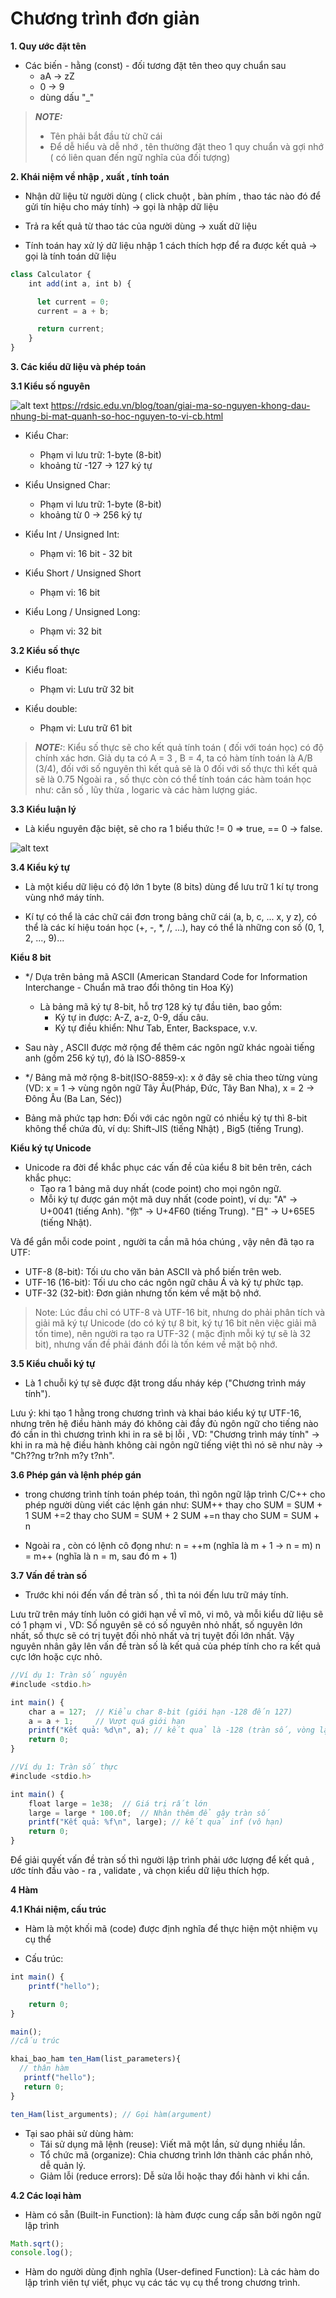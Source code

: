 # Chương trình đơn giản

**1. Quy ước đặt tên**

- Các biến - hằng (const) - đối tương đặt tên theo quy chuẩn sau
  - aA -> zZ
  - 0 -> 9
  - dùng dấu "\_"

> **_NOTE:_**
>
> - Tên phải bắt đầu từ chữ cái
> - Để dễ hiểu và dễ nhớ , tên thường đặt theo 1 quy chuẩn và gợi nhớ ( có liên quan đến ngữ nghĩa của đối tượng)

**2. Khái niệm về nhập , xuất , tính toán**

- Nhận dữ liệu từ người dùng ( click chuột , bàn phím , thao tác nào đó để gửi tín hiệu cho máy tính) -> gọi là nhập dữ liệu

- Trả ra kết quả từ thao tác của người dùng -> xuất dữ liệu

- Tính toán hay xử lý dữ liệu nhập 1 cách thích hợp để ra được kết quả -> gọi là tính toán dữ liệu

```js
class Calculator {
    int add(int a, int b) {

      let current = 0;
      current = a + b;

      return current;
    }
}
```

**3. Các kiểu dữ liệu và phép toán**

**3.1 Kiểu số nguyên**

![alt text](image/bieu-dien-nhi-phan.png)
https://rdsic.edu.vn/blog/toan/giai-ma-so-nguyen-khong-dau-nhung-bi-mat-quanh-so-hoc-nguyen-to-vi-cb.html

- Kiểu Char:

  - Phạm vi lưu trữ: 1-byte (8-bit)
  - khoảng từ -127 -> 127 ký tự

- Kiểu Unsigned Char:

  - Phạm vi lưu trữ: 1-byte (8-bit)
  - khoảng từ 0 -> 256 ký tự

- Kiểu Int / Unsigned Int:

  - Phạm vi: 16 bit - 32 bit

- Kiểu Short / Unsigned Short

  - Phạm vi: 16 bit

- Kiểu Long / Unsigned Long:
  - Phạm vi: 32 bit

**3.2 Kiểu số thực**

- Kiểu float:

  - Phạm vi: Lưu trữ 32 bit

- Kiểu double:
  - Phạm vi: Lưu trữ 61 bit

> **_NOTE:_**: Kiểu số thực sẽ cho kết quả tính toán ( đối với toán học) có độ
> chính xác hơn. Giả dụ ta có A = 3 , B = 4, ta có hàm tính toán là A/B (3/4),
> đối với số nguyên thì kết quả sẽ là 0
> đối với số thực thì kết quả sẽ là 0.75
> Ngoài ra , số thực còn có thể tính toán các hàm toán học như: căn số , lũy
> thừa , logaric và các hàm lượng giác.

**3.3 Kiểu luận lý**

- Là kiểu nguyên đặc biệt, sẽ cho ra 1 biểu thức != 0 => true, == 0 -> false.

![alt text](image/phep-toan-luan-ly.png)

**3.4 Kiểu ký tự**

- Là một kiểu dữ liệu có độ lớn 1 byte (8 bits) dùng để lưu trữ 1 kí tự trong vùng nhớ máy tính.

- Kí tự có thể là các chữ cái đơn trong bảng chữ cái (a, b, c, ... x, y z), có thể là các kí hiệu toán học (+, -, \*, /, ...), hay có thể là những con số (0, 1, 2, ..., 9)...

**Kiểu 8 bit**

- \*/ Dựa trên bảng mã ASCII (American Standard Code for Information Interchange - Chuẩn mã trao đổi thông tin Hoa Kỳ)

  - Là bảng mã ký tự 8-bit, hỗ trợ 128 ký tự đầu tiên, bao gồm:
    - Ký tự in được: A-Z, a-z, 0-9, dấu câu.
    - Ký tự điều khiển: Như Tab, Enter, Backspace, v.v.

- Sau này , ASCII được mở rộng để thêm các ngôn ngữ khác ngoài tiếng anh (gồm 256 ký tự), đó là ISO-8859-x

- \*/ Bảng mã mở rộng 8-bit(ISO-8859-x):
  x ở đây sẽ chia theo từng vùng (VD: x = 1 -> vùng ngôn ngữ Tây Âu(Pháp, Đức, Tây Ban Nha), x = 2 -> Đông Âu (Ba Lan, Séc))

- Bảng mã phức tạp hơn:
  Đối với các ngôn ngữ có nhiều ký tự thì 8-bit không thể chứa đủ, ví dụ: Shift-JIS (tiếng Nhật) , Big5 (tiếng Trung).

**Kiểu ký tự Unicode**

- Unicode ra đời để khắc phục các vấn đề của kiểu 8 bit bên trên, cách khắc phục:
  - Tạo ra 1 bảng mã duy nhất (code point) cho mọi ngôn ngữ.
  - Mỗi ký tự được gán một mã duy nhất (code point), ví dụ:
    "A" → U+0041 (tiếng Anh).
    "你" → U+4F60 (tiếng Trung).
    "日" → U+65E5 (tiếng Nhật).

Và để gắn mỗi code point , người ta cần mã hóa chúng , vậy nên đã tạo ra UTF:

- UTF-8 (8-bit): Tối ưu cho văn bản ASCII và phổ biến trên web.
- UTF-16 (16-bit): Tối ưu cho các ngôn ngữ châu Á và ký tự phức tạp.
- UTF-32 (32-bit): Đơn giản nhưng tốn kém về mặt bộ nhớ.

> Note: Lúc đầu chỉ có UTF-8 và UTF-16 bit, nhưng do phải phân tích và giải mã ký
> tự Unicode (do có ký tự 8 bit, ký tự 16 bit nên việc giải mã tốn time), nên
> người ra tạo ra UTF-32 ( mặc định mỗi ký tự sẽ là 32 bit), nhưng vấn đề phải
> đánh đổi là tốn kém về mặt bộ nhớ.

**3.5 Kiểu chuỗi ký tự**

- Là 1 chuỗi ký tự sẽ được đặt trong dấu nháy kép ("Chương trình máy tính").

Lưu ý: khi tạo 1 hằng trong chương trình và khai báo kiểu ký tự UTF-16, nhưng trên hệ điều hành máy đó không cài đầy đủ ngôn ngữ cho tiếng nào đó cần in thì chương trình khi in ra sẽ bị lỗi ,
VD: "Chương trình máy tính" -> khi in ra mà hệ điều hành không cài ngôn ngữ tiếng việt thì nó sẽ như này -> "Ch??ng tr?nh m?y t?nh".

**3.6 Phép gán và lệnh phép gán**

- trong chương trình tính toán phép toán, thì ngôn ngữ lập trình C/C++ cho phép người dùng viết các lệnh gán như:
  SUM++ thay cho SUM = SUM + 1
  SUM +=2 thay cho SUM = SUM + 2
  SUM +=n thay cho SUM = SUM + n

- Ngoài ra , còn có lệnh cô đọng như:
  n = ++m (nghĩa là m + 1 -> n = m)
  n = m++ (nghĩa là n = m, sau đó m + 1)

**3.7 Vấn đề tràn số**

- Trước khi nói đến vấn đề tràn số , thì ta nói đến lưu trữ máy tính.

Lưu trữ trên máy tính luôn có giới hạn về vĩ mô, vi mô, và mỗi kiểu dữ liệu sẽ có 1 phạm vi , VD: Số nguyên sẽ có số nguyên nhỏ nhất, số nguyên lớn nhất, số thực sẽ có trị tuyệt đối nhỏ nhất và trị tuyệt đối lớn nhất.
Vậy nguyên nhân gây lên vấn đề tràn số là kết quả của phép tính cho ra kết quả cực lớn hoặc cực nhỏ.

```js
//Ví dụ 1: Tràn số nguyên
#include <stdio.h>

int main() {
    char a = 127;  // Kiểu char 8-bit (giới hạn -128 đến 127)
    a = a + 1;     // Vượt quá giới hạn
    printf("Kết quả: %d\n", a); // kết quả là -128 (tràn số, vòng lại giá trị nhỏ nhất)
    return 0;
}
```

```js
//Ví dụ 1: Tràn số thực
#include <stdio.h>

int main() {
    float large = 1e38;  // Giá trị rất lớn
    large = large * 100.0f;  // Nhân thêm để gây tràn số
    printf("Kết quả: %f\n", large); // kết quả inf (vô hạn)
    return 0;
}
```

Để giải quyết vấn đề tràn số thì người lập trình phải ước lượng để kết quả , ước tính đầu vào - ra , validate , và chọn kiểu dữ liệu thích hợp.

**4 Hàm**

**4.1 Khái niệm, cấu trúc**

- Hàm là một khối mã (code) được định nghĩa để thực hiện một nhiệm vụ cụ thể

- Cấu trúc:

```js
int main() {
    printf("hello");

    return 0;
}

main();
//cấu trúc

khai_bao_ham ten_Ham(list_parameters){
  // thân hàm
   printf("hello");
   return 0;
}

ten_Ham(list_arguments); // Gọi hàm(argument)
```

- Tại sao phải sử dùng hàm:
  - Tái sử dụng mã lệnh (reuse): Viết mã một lần, sử dụng nhiều lần.
  - Tổ chức mã (organize): Chia chương trình lớn thành các phần nhỏ, dễ quản lý.
  - Giảm lỗi (reduce errors): Dễ sửa lỗi hoặc thay đổi hành vi khi cần.

**4.2 Các loại hàm**

- Hàm có sẵn (Built-in Function): là hàm được cung cấp sẵn bởi ngôn ngữ lập trình

```js
Math.sqrt();
console.log();
```

- Hàm do người dùng định nghĩa (User-defined Function): Là các hàm do lập trình viên tự viết, phục vụ các tác vụ cụ thể trong chương trình.
